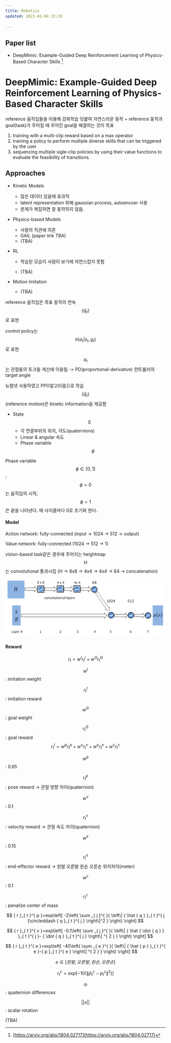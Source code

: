 ```yaml
---
title: Robotics
updated: 2021-01-04 22:29

---
```




## Paper list

* DeepMimic: Example-Guided Deep Reinforcement Learning of Physics-Based Character Skills [^1]



# DeepMimic: Example-Guided Deep Reinforcement Learning of Physics-Based Character Skills

reference 움직임들을 이용해 강화학습 덧붙여 자연스러운 동작 + reference 동작과 goal(task)가 주어질 때 주어진 goal을 해결하는 것이 목표

1. training with a multi-clip reward based on a max operator
2. training a policy to perform multiple diverse skills that can be triggered by the user
3. sequencing multiple sigle-clip policies by using their value functions to evaluate the feasibility of transitions.



## Approaches

* Kinetic Models

  - 많은 데이터 있을때 효과적
  - latent representation 위해 gaussian process, autoencoer 사용
  - 문제가 복잡하면 잘 동작하지 않음.

* Physics-based Models

  - 사람의 직관에 의존
  - GAIL (paper link TBA)
  - (TBA)

* RL

  - 학습된 모습이 사람이 보기에 자연스럽지 못함

  - (TBA)

* Motion Imitation

  - (TBA)



reference 움직임은 목표 동작의 연속 
$$
\left\{ { \hat { q }  }_{ t } \right\}
$$
로 표현

control policy는 
$$
\pi(a_t|s_t,g_t)
$$
로 표현

$$a_t$$는 관절들의 토크들 계산에 이용됨 -> PD(proportional-derivative) 컨트롤러의 target angle

뉴럴넷 사용하였고 PPO알고리즘으로 학습
$$
\left\{ { \hat { q }  }_{ t } \right\}
$$
(reference motion)은 kinetic information을 제공함



* State $$S$$
  - 각 연결부위의 위치, 각도(quaternions)
  - Linear & angular 속도
  - Phase variable $$\phi$$

Phase variable
$$
\phi \in \left[ 0,1 \right]
$$
: $$\phi=0$$는 움직임의 시작, $$\phi=1$$은 끝을 나타낸다. 매 사이클마다 0로 초기화 한다.



#### Model

Action network: fully-connected (input -> 1024 -> 512 -> output)

Value network: fully-connected (1024 -> 512 -> 1)

vision-based task같은 경우에 주어지는 heightmap $$H$$ 는 convolutional 통과시킴 (H -> 8x8 -> 4x4 -> 4x4 -> 64 -> concatenation)

![deepmimic_model](https://github.com/HanbumKo/HanbumKo.github.io/blob/master/_posts_imgs/robotics/deepmimic1.png)



#### Reward

$$
r_{t}=w^{I}r_t^{I}+w^{G} r_t^{G}
$$



$$w^I$$: imitation weight

$$r_t^{I}$$: imitation reward

$$w^G$$: goal weight

$$r_t^{G}$$: goal reward
$$
r_t^I = w^pr_t^p + w^vr_t^v + w^er_t^e + w^cr_t^c
$$


$$w^p$$: 0.65

$$r_t^p$$: pose reward -> 관절 방향 차이(quaternion)

$$w^v$$: 0.1

$$r_t^v$$: velocity reward -> 관절 속도 차이(quaternion)

$$w^e$$: 0.15

$$r_t^e$$: end-effector reward -> 왼발 오른발 왼손 오른손 위치차이(meter)

$$w^c$$: 0.1

$$r_t^c$$: penalize center of mass


$$
{ r }_{ t }^{ p }=exp\left[ -2\left( \sum _{ j }^{  }{ \left\| { \hat { q }  }_{ t }^{ j }\circleddash { q }_{ t }^{ j } \right\|^2  }  \right)  \right]
$$

$$
{ r }_{ t }^{ v }=exp\left[ -0.1\left( \sum _{ j }^{  }{ \left\| { \hat { \dot { q }  }  }_{ t }^{ j }- { \dot { q }  }_{ t }^{ j } \right\| ^{ 2 } }  \right)  \right]
$$

$$
{ r }_{ t }^{ e }=exp\left[ -40\left( \sum _{ e }^{  }{ \left\| { \hat { p }  }_{ t }^{ e }-{ p }_{ t }^{ e } \right\| ^{ 2 } }  \right)  \right]
$$

$$
e\in[왼발, 오른발, 왼손, 오른손]
$$


$$
{ r }_{ t }^{ c }=exp\left[ -10\left( \left\| { \hat { p }  }_{ t }^{ c }-{ p }_{ t }^{ c } \right\| ^{ 2 } \right)  \right]
$$


$$\circleddash$$: quaternion differences

$$|| x ||$$: scalar rotation





(TBA)











[^1]: [https://arxiv.org/abs/1804.02717](https://arxiv.org/abs/1804.02717)


